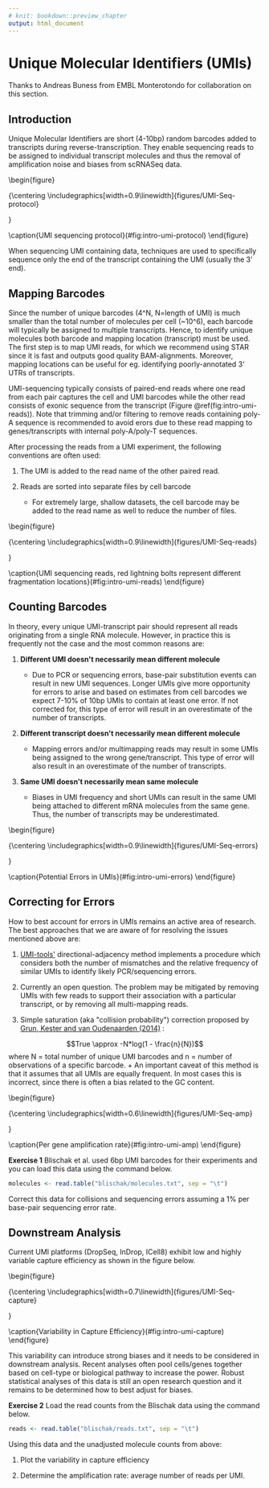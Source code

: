 ```yaml
---
# knit: bookdown::preview_chapter
output: html_document
---
```




# Unique Molecular Identifiers (UMIs)

Thanks to Andreas Buness from EMBL Monterotondo for collaboration on this section.

## Introduction

Unique Molecular Identifiers are short (4-10bp) random barcodes added to transcripts during reverse-transcription. They enable sequencing reads to be assigned to individual transcript molecules and thus the removal of amplification noise and biases from scRNASeq data. 

\begin{figure}

{\centering \includegraphics[width=0.9\linewidth]{figures/UMI-Seq-protocol} 

}

\caption{UMI sequencing protocol}(\#fig:intro-umi-protocol)
\end{figure}

When sequencing UMI containing data, techniques are used to specifically sequence only the end of the transcript containing the UMI (usually the 3' end).

## Mapping Barcodes

Since the number of unique barcodes (4^N, N=length of UMI) is much smaller than the total number of molecules per cell (~10^6), each barcode will typically be assigned to multiple transcripts. Hence, to identify unique molecules both barcode and mapping location (transcript) must be used. The first step is to map UMI reads, for which we recommend using STAR since it is fast and outputs good quality BAM-alignments. Moreover, mapping locations can be useful for eg. identifying poorly-annotated 3' UTRs of transcripts.

UMI-sequencing typically consists of paired-end reads where one read from each pair captures the cell and UMI barcodes while the other read consists of exonic sequence from the transcript (Figure \@ref(fig:intro-umi-reads)). Note that trimming and/or filtering to remove reads containing poly-A sequence is recommended to avoid erors due to these read mapping to genes/transcripts with internal poly-A/poly-T sequences.

After processing the reads from a UMI experiment, the following conventions are often used:

1. The UMI is added to the read name of the other paired read. 

2. Reads are sorted into separate files by cell barcode
	+ For extremely large, shallow datasets, the cell barcode may be added to the read name as well to reduce the number of files.

\begin{figure}

{\centering \includegraphics[width=0.9\linewidth]{figures/UMI-Seq-reads} 

}

\caption{UMI sequencing reads, red lightning bolts represent different fragmentation locations}(\#fig:intro-umi-reads)
\end{figure}

## Counting Barcodes

In theory, every unique UMI-transcript pair should represent all reads originating from a single RNA molecule. However, in practice this is frequently not the case and the most common reasons are:

1. __Different UMI doesn't necessarily mean different molecule__
	+ Due to PCR or sequencing errors, base-pair substitution events can result in new UMI sequences. Longer UMIs give more opportunity for errors to arise and based on estimates from cell barcodes we expect 7-10% of 10bp UMIs to contain at least one error. If not corrected for, this type of error will result in an overestimate of the number of transcripts.

2. __Different transcript doesn't necessarily mean different molecule__
	+ Mapping errors and/or multimapping reads may result in some UMIs being assigned to the wrong gene/transcript. This type of error will also result in an overestimate of the number of transcripts.

3. __Same UMI doesn't necessarily mean same molecule__
	+ Biases in UMI frequency and short UMIs can result in the same UMI being attached to different mRNA molecules from the same gene. Thus, the number of transcripts may be underestimated.

\begin{figure}

{\centering \includegraphics[width=0.9\linewidth]{figures/UMI-Seq-errors} 

}

\caption{Potential Errors in UMIs}(\#fig:intro-umi-errors)
\end{figure}

## Correcting for Errors

How to best account for errors in UMIs remains an active area of research. The best approaches that we are aware of for resolving the issues mentioned above are:

1. [UMI-tools'](https://github.com/CGATOxford/UMI-tools) directional-adjacency method implements a procedure which considers both the number of mismatches and the relative frequency of similar UMIs to identify likely PCR/sequencing errors.

2. Currently an open question. The problem may be mitigated by removing UMIs with few reads to support their association with a particular transcript, or by removing all multi-mapping reads.

3. Simple saturation (aka "collision probability") correction proposed by [Grun, Kester and van Oudenaarden (2014)](http://www.nature.com/nmeth/journal/v11/n6/full/nmeth.2930.html#methods) :

$$True \approx -N*log(1 - \frac{n}{N})$$ 
where N = total number of unique UMI barcodes and n = number of observations of a specific barcode.
	+ An important caveat of this method is that it assumes that all UMIs are equally frequent. In most cases this is incorrect, since there is often a bias related to the GC content. 

\begin{figure}

{\centering \includegraphics[width=0.6\linewidth]{figures/UMI-Seq-amp} 

}

\caption{Per gene amplification rate}(\#fig:intro-umi-amp)
\end{figure}

__Exercise 1__ Blischak et al. used 6bp UMI barcodes for their experiments and you can load this data using the command below.


```r
molecules <- read.table("blischak/molecules.txt", sep = "\t")
```

Correct this data for collisions and sequencing errors assuming a 1% per base-pair sequencing error rate.

## Downstream Analysis

Current UMI platforms (DropSeq, InDrop, ICell8) exhibit low and highly variable capture efficiency as shown in the figure below. 

\begin{figure}

{\centering \includegraphics[width=0.7\linewidth]{figures/UMI-Seq-capture} 

}

\caption{Variability in Capture Efficiency}(\#fig:intro-umi-capture)
\end{figure}

This variability can introduce strong biases and it needs to be considered in downstream analysis. Recent analyses often pool cells/genes together based on cell-type or biological pathway to increase the power. Robust statistical analyses of this data is still an open research question and it remains to be determined how to best adjust for biases.

__Exercise 2__ Load the read counts from the Blischak data using the command below.


```r
reads <- read.table("blischak/reads.txt", sep = "\t")
```
Using this data and the unadjusted molecule counts from above:

1. Plot the variability in capture efficiency

2. Determine the amplification rate: average number of reads per UMI.


